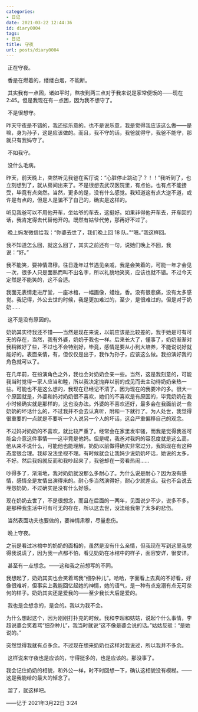 ```yaml
---
categories:
- 日记
date: 2021-03-22 12:44:36
id: diary0004
tags:
- 日记
title: 守夜
url: posts/diary0004
---
```


​	正在守夜。

​	香是在燃着的，缕缕白烟，不能断。

​	其实我有一点困，诸如平时，熬夜到两三点对于我来说是家常便饭的——现在 2:45。但是我现在有一点困，因为我不想守了。

​	不是很想守。

​	昨天守夜是不错的，我还挺乐意的。也不是说乐意，我是觉得我应该这么做——是嘛，身为孙子，这是应该做的。而且，我不守的话，我爸就得守，我爸不能守，那就只有我妈守了。

<!-- more -->

​	不如我守。

​	没什么毛病。

​	昨天，前天晚上，突然听见我爸在客厅说：“心脏停止跳动了？！！”我听到了，也立刻想到了，就从房间出来了。不是很想去武汉医院里，有点怕。也有点不能接受，毕竟有点突然。当然，更多的是，没有什么感觉。我知道这有点大逆不道，或许是有点的，但是人是骗不了自己的，确实是这样的。

​	听见我爸可以不用他开车，坐姑爷的车去，这挺好。如果非得他开车去，开车回的话，我肯定得去代替他开的。既然有姑爷代劳，那再好不过了。

​	晚上妈发微信给我：“你婆去世了，我们晚上回 18 队。”“嗯。”我这样回。

​	我不知道怎么回，就这么回了，其实之前还有一句，说她们晚上不回，我说：“好。”

​	我不能笑，要神情肃穆。往日逢年过节遇见亲戚，我是会笑着的，可能一年才会见一次，很多人只是面熟而叫不出名字，所以礼貌地笑笑，应该也就不错。不过今天定然是不能笑的，这不合适。

​	我面无表情走进厅堂，一座冰棺，一幅画像，蜡烛，香。没有很悲痛，没有太多感觉。我记得，外公去世的时候，我是更加难过的，至少，是很难过的。但是对于奶奶……

​	这不是没有原因的。

​	奶奶其实待我还不错——当然是现在来说，以前应该是比较差的，我于她是可有可无的存在，当然，我有外婆，奶奶于我也一样。后来长大了，懂事了，奶奶渐渐对我稍微好了些，不过也不会特别好，毕竟，感情是要从小到大培养，不能说说好就能好的。表面亲情，有，但仅仅是出于，我作为孙子，应该这么做。我扮演好我的角色就可以了。

​	在几年前，在扮演角色之外，我也会对奶奶会亲一些。当然，这是我刻意的，可能我当时觉得一家人应当和睦，所以我决定抛弃以前的成见而去主动待奶奶亲热一些。可能也不是这么想的，我现在已经记不清了。因为现在的我要冷的多。很大一个原因就是，外婆和妈对奶奶很不喜欢，她们的不喜欢是有原因的，毕竟奶奶在我小时候确实就是那样的，这也没办法。外婆的不喜欢还好，最多会在我面前说一些奶奶的坏话什么的，不过我并不会去认真听，附和一下就行了。为人处世，我觉得很重要的一点就是不要听一个人说另一个人的坏话，这会严重偏移自己的观念。

​	不过妈对奶奶的不喜欢，就比较严重了。经常会在家里发牢骚，而我是觉得我爸可能会介意这件事情——这毕竟是他妈。但是呢，我爸对我妈的容忍度就是这么高，他从来不说什么，可能他也能理解，奶奶以前做得确实非常过分，我妈现在有这种态度很合理。我却没法坐视不理。有时候就会让我妈少说奶奶坏话，她说的太多，不好。然后我妈就反而和我吵起来了，我爸却在一旁看热闹……

​	吵得多了，渐渐地，我对奶奶就没那么多耐心了。为什么说是耐心？因为没有感情，感情全是友情出演得来的。耐心多当然演得好，耐心少就差点。我也不会说去埋怨奶奶，不过确实是没有什么好感。

​	现在奶奶去世了，不是很想念，而且在后面的一两年，见面说少不少，说多不多。是那种我生活中可有可无的存在，所以这去世，没法给我带了太多的悲伤。

​	当然表面功夫也要做的，要神情肃穆，尽量悲伤。

​	晚上守夜。

​	之前是看过冰棺中的奶奶的面相的，虽然是没有什么亲情，但我现在写到这里我觉得我说谎了，因为我一点都不怕，看见奶奶在冰棺中的样子，面容安详，很安详。

​	甚至有一点想念。——这和我之前想写的不同。

​	我想起了，奶奶其实也会笑着骂我“细杂种儿”。哈哈，字面看上去真的不好看，好像很难听，但事实上我能回忆起她的神情，她的语气，是一种有点宠溺有点无可奈何的样子。奶奶其实还是爱我的——至少我长大后是爱的。

​	我也是会想念的，是会的。我以为我不会。

​	为什么想起这个，因为刚刚打扑克的时候。我和李超和姑姑，说起个什么事情，李超说婆会笑着骂“细杂种儿”，我当时就说“这不像是婆会说的话。”姑姑反驳：“是她说的。”

​	突然觉得我就有点多余。不过现在想来奶奶也这样对我说过，所以我并不多余。

​	这样说来守夜也是应该的，守得挺多的，也是应该的。那没事了。

​	我会记住奶奶的相貌，和外公一样，时不时回想一下，确认这相貌没有模糊。——这是我能给的最大的悼念了。

​	溜了，就这样吧。

——记于 2021年3月22日 3:24
